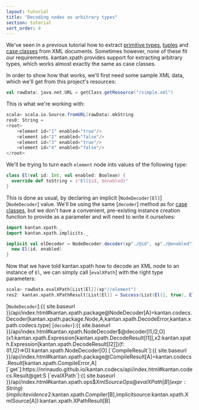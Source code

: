 ```yaml
---
layout: tutorial
title: "Decoding nodes as arbitrary types"
section: tutorial
sort_order: 4
---
```

We've seen in a previous tutorial how to extract [primitive types](nodes_as_primitive.html),
[tuples](nodes_as_tuples.html) and [case classes](nodes_as_case_classes.html) from XML documents. Sometimes however,
none of these fit our requirements. kantan.xpath provides support for extracting arbitrary types, which works almost
exactly the same as case classes.

In order to show how that works, we'll first need some sample XML data, which we'll get from this project's resources:

```scala
val rawData: java.net.URL = getClass.getResource("/simple.xml")
```

This is what we're working with:

```scala
scala> scala.io.Source.fromURL(rawData).mkString
res0: String =
<root>
    <element id="1" enabled="true"/>
    <element id="2" enabled="false"/>
    <element id="3" enabled="true"/>
    <element id="4" enabled="false"/>
</root>
```

We'll be trying to turn each `element` node into values of the following type:

```scala
class El(val id: Int, val enabled: Boolean) {
  override def toString = s"El($id, $enabled)"
}
```

This is done as usual, by declaring an  implicit [`NodeDecoder[El]`][`NodeDecoder`] value. We'll be using the same
[`decoder`] method as for [case classes](nodes_as_case_classes.html), but we don't have a convenient, pre-existing
instance creation function to provide as a parameter and will need to write it ourselves:

```scala
import kantan.xpath._
import kantan.xpath.implicits._

implicit val elDecoder = NodeDecoder.decoder(xp"./@id", xp"./@enabled") { (id: Int, enabled: Boolean) ⇒
  new El(id, enabled)
}
```

Now that we have told kantan.xpath how to decode an XML node to an instance of `El`, we can simply call
[`evalXPath`] with the right type parameters:

```scala
scala> rawData.evalXPath[List[El]](xp"//element")
res2: kantan.xpath.XPathResult[List[El]] = Success(List(El(1, true), El(2, false), El(3, true), El(4, false)))
```

[`NodeDecoder`]:{{ site.baseurl }}/api/index.html#kantan.xpath.package@NodeDecoder[A]=kantan.codecs.Decoder[kantan.xpath.package.Node,A,kantan.xpath.DecodeError,kantan.xpath.codecs.type]
[`decoder`]:{{ site.baseurl }}/api/index.html#kantan.xpath.NodeDecoder$@decoder[I1,I2,O](x1:kantan.xpath.Expression[kantan.xpath.DecodeResult[I1]],x2:kantan.xpath.Expression[kantan.xpath.DecodeResult[I2]])(f:(I1,I2)=>O):kantan.xpath.NodeDecoder[O]
[`CompileResult`]:{{ site.baseurl }}/api/index.html#kantan.xpath.package@CompileResult[A]=kantan.codecs.Result[kantan.xpath.CompileError,A]
[`get`]:https://nrinaudo.github.io/kantan.codecs/api/index.html#kantan.codecs.Result@get:S
[`evalXPath`]:{{ site.baseurl }}/api/index.html#kantan.xpath.ops$$XmlSourceOps@evalXPath[B](expr:String)(implicitevidence$2:kantan.xpath.Compiler[B],implicitsource:kantan.xpath.XmlSource[A]):kantan.xpath.XPathResult[B]
